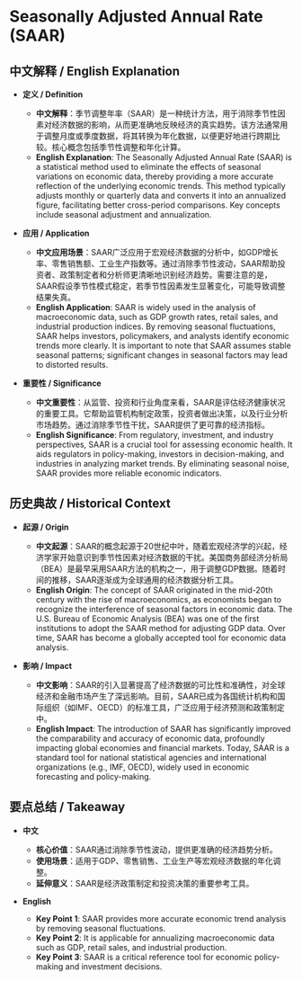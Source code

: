 # Seasonally Adjusted Annual Rate (SAAR)

## 中文解释 / English Explanation

* **定义 / Definition**  
  - **中文解释**：季节调整年率（SAAR）是一种统计方法，用于消除季节性因素对经济数据的影响，从而更准确地反映经济的真实趋势。该方法通常用于调整月度或季度数据，将其转换为年化数据，以便更好地进行跨期比较。核心概念包括季节性调整和年化计算。  
  - **English Explanation**: The Seasonally Adjusted Annual Rate (SAAR) is a statistical method used to eliminate the effects of seasonal variations on economic data, thereby providing a more accurate reflection of the underlying economic trends. This method typically adjusts monthly or quarterly data and converts it into an annualized figure, facilitating better cross-period comparisons. Key concepts include seasonal adjustment and annualization.

* **应用 / Application**  
  - **中文应用场景**：SAAR广泛应用于宏观经济数据的分析中，如GDP增长率、零售销售额、工业生产指数等。通过消除季节性波动，SAAR帮助投资者、政策制定者和分析师更清晰地识别经济趋势。需要注意的是，SAAR假设季节性模式稳定，若季节性因素发生显著变化，可能导致调整结果失真。  
  - **English Application**: SAAR is widely used in the analysis of macroeconomic data, such as GDP growth rates, retail sales, and industrial production indices. By removing seasonal fluctuations, SAAR helps investors, policymakers, and analysts identify economic trends more clearly. It is important to note that SAAR assumes stable seasonal patterns; significant changes in seasonal factors may lead to distorted results.

* **重要性 / Significance**  
  - **中文重要性**：从监管、投资和行业角度来看，SAAR是评估经济健康状况的重要工具。它帮助监管机构制定政策，投资者做出决策，以及行业分析市场趋势。通过消除季节性干扰，SAAR提供了更可靠的经济指标。  
  - **English Significance**: From regulatory, investment, and industry perspectives, SAAR is a crucial tool for assessing economic health. It aids regulators in policy-making, investors in decision-making, and industries in analyzing market trends. By eliminating seasonal noise, SAAR provides more reliable economic indicators.

## 历史典故 / Historical Context

* **起源 / Origin**  
  - **中文起源**：SAAR的概念起源于20世纪中叶，随着宏观经济学的兴起，经济学家开始意识到季节性因素对经济数据的干扰。美国商务部经济分析局（BEA）是最早采用SAAR方法的机构之一，用于调整GDP数据。随着时间的推移，SAAR逐渐成为全球通用的经济数据分析工具。  
  - **English Origin**: The concept of SAAR originated in the mid-20th century with the rise of macroeconomics, as economists began to recognize the interference of seasonal factors in economic data. The U.S. Bureau of Economic Analysis (BEA) was one of the first institutions to adopt the SAAR method for adjusting GDP data. Over time, SAAR has become a globally accepted tool for economic data analysis.

* **影响 / Impact**  
  - **中文影响**：SAAR的引入显著提高了经济数据的可比性和准确性，对全球经济和金融市场产生了深远影响。目前，SAAR已成为各国统计机构和国际组织（如IMF、OECD）的标准工具，广泛应用于经济预测和政策制定中。  
  - **English Impact**: The introduction of SAAR has significantly improved the comparability and accuracy of economic data, profoundly impacting global economies and financial markets. Today, SAAR is a standard tool for national statistical agencies and international organizations (e.g., IMF, OECD), widely used in economic forecasting and policy-making.

## 要点总结 / Takeaway

* **中文**  
  - **核心价值**：SAAR通过消除季节性波动，提供更准确的经济趋势分析。  
  - **使用场景**：适用于GDP、零售销售、工业生产等宏观经济数据的年化调整。  
  - **延伸意义**：SAAR是经济政策制定和投资决策的重要参考工具。

* **English**  
  - **Key Point 1**: SAAR provides more accurate economic trend analysis by removing seasonal fluctuations.  
  - **Key Point 2**: It is applicable for annualizing macroeconomic data such as GDP, retail sales, and industrial production.  
  - **Key Point 3**: SAAR is a critical reference tool for economic policy-making and investment decisions.